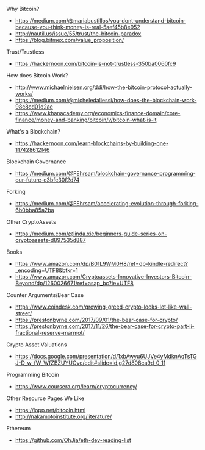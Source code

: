 Why Bitcoin?

* https://medium.com/@mariabustillos/you-dont-understand-bitcoin-because-you-think-money-is-real-5aef45b8e952
* http://nautil.us/issue/55/trust/the-bitcoin-paradox
* https://blog.bitmex.com/value_proposition/

Trust/Trustless

* https://hackernoon.com/bitcoin-is-not-trustless-350ba0060fc9

How does Bitcoin Work?

* http://www.michaelnielsen.org/ddi/how-the-bitcoin-protocol-actually-works/
* https://medium.com/@micheledaliessi/how-does-the-blockchain-work-98c8cd01d2ae
* https://www.khanacademy.org/economics-finance-domain/core-finance/money-and-banking/bitcoin/v/bitcoin-what-is-it

What's a Blockchain?

* https://hackernoon.com/learn-blockchains-by-building-one-117428612f46

Blockchain Governance

* https://medium.com/@FEhrsam/blockchain-governance-programming-our-future-c3bfe30f2d74

Forking

* https://medium.com/@FEhrsam/accelerating-evolution-through-forking-6b0bba85a2ba

Other CryptoAssets

* https://medium.com/@linda.xie/beginners-guide-series-on-cryptoassets-d897535d887

Books

* https://www.amazon.com/dp/B01L9WM0H8/ref=dp-kindle-redirect?_encoding=UTF8&btkr=1
* https://www.amazon.com/Cryptoassets-Innovative-Investors-Bitcoin-Beyond/dp/1260026671/ref=asap_bc?ie=UTF8

Counter Arguments/Bear Case

* https://www.coindesk.com/growing-greed-crypto-looks-lot-like-wall-street/
* https://prestonbyrne.com/2017/09/01/the-bear-case-for-crypto/
* https://prestonbyrne.com/2017/11/26/the-bear-case-for-crypto-part-ii-fractional-reserve-marmot/

Crypto Asset Valuations

* https://docs.google.com/presentation/d/1xbAwyu6UJVe4yMdknAqTsTGJ-D_w_fW_WfZBZUYUOvc/edit#slide=id.g27d808ca9d_0_11

Programming Bitcoin
 * https://www.coursera.org/learn/cryptocurrency/

Other Resource Pages We Like

* https://lopp.net/bitcoin.html
* http://nakamotoinstitute.org/literature/

Ethereum

* https://github.com/OhJia/eth-dev-reading-list
